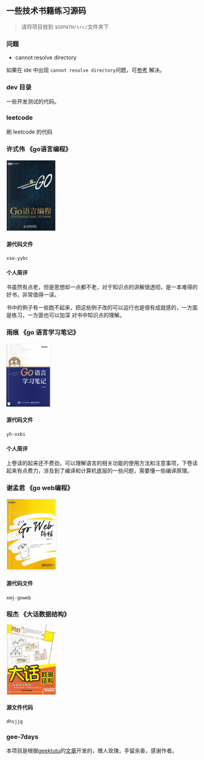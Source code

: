 ## 一些技术书籍练习源码

> 请将项目放到 `$GOPATH/src/`文件夹下

### 问题

+ cannot resolve directory

如果在 ide 中出现 `cannot resolve directory`问题，可[参考](https://blog.csdn.net/weixin_44024220/article/details/105960432) 解决。

### dev 目录

一些开发测试的代码。

### leetcode

刷 leetcode 的代码

### 许式伟 《go语言编程》

![许式伟 《go语言编程》](assets/xsw.png)

#### 源代码文件

`xsw-yybc`

#### 个人简评

书虽然有点老，但是思想却一点都不老，对于知识点的讲解很透彻，是一本难得的好书，非常值得一读。

书中的例子有一些跑不起来，把这些例子改的可以运行也是很有成就感的，一方面是练习，一方面也可以加深 对书中知识点的理解。

### 雨痕 《go 语言学习笔记》

![雨痕 《go 语言学习笔记》](assets/xxbj.png)

#### 源代码文件

`yh-xxbi`

#### 个人简评

上卷读的起来还不费劲，可以理解语言的相关功能的使用方法和注意事项，下卷读起来有点费力，涉及到了编译和计算机底层的一些问题，需要懂一些编译原理。

### 谢孟君 《go web编程》

![谢孟君 go web 编程](assets/xmj-goweb.png)

#### 源代码文件

`xmj-goweb`

### 程杰 《大话数据结构》

![程杰 《大话设计模式》](assets/dhsjjg.png)

#### 源文件代码

`dhsjjg`

### gee-7days

本项目是根据[geektutu](https://github.com/geektutu)的[文章](https://geektutu.com/post/gee.html)开发的，赠人玫瑰，手留余香，感谢作者。










